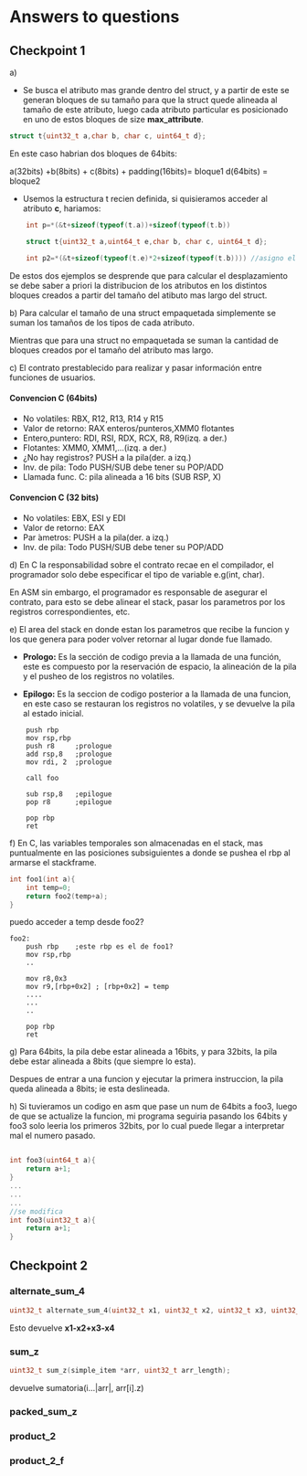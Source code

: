 # Answers to questions

## Checkpoint 1

a) 

* Se busca el atributo mas grande dentro del struct, y a partir de este se generan bloques de su tamaño para que la struct quede alineada al tamaño de este atributo, luego cada atributo particular es posicionado en uno de estos bloques de size **max_attribute**.


```C
struct t{uint32_t a,char b, char c, uint64_t d};
```

En este caso habrian dos bloques de 64bits:

a(32bits) +b(8bits) + c(8bits) + padding(16bits)=  bloque1
d(64bits) = bloque2

* Usemos la estructura t recien definida, si quisieramos acceder al atributo **c**, hariamos:

```C
    int p=*(&t+sizeof(typeof(t.a))+sizeof(typeof(t.b))

    struct t{uint32_t a,uint64_t e,char b, char c, uint64_t d};

    int p2=*(&t+sizeof(typeof(t.e)*2+sizeof(typeof(t.b)))) //asigno el valor de t.c
```

De estos dos ejemplos se desprende que para calcular el desplazamiento se debe saber a priori la distribucion de los atributos en los distintos bloques creados a partir del tamaño del atibuto mas largo del struct.

b) Para calcular el tamaño de una struct empaquetada simplemente se suman los tamaños de los tipos de cada atributo.

Mientras que para una struct no empaquetada se suman la cantidad de bloques creados por el tamaño del atributo mas largo.

c) El contrato prestablecido para realizar y pasar información entre funciones de usuarios.

#### Convencion C (64bits)

* No volatiles: RBX, R12, R13, R14 y R15
* Valor de retorno: RAX enteros/punteros,XMM0 flotantes
* Entero,puntero: RDI, RSI, RDX, RCX, R8, R9(izq. a der.)
* Flotantes: XMM0, XMM1,...(izq. a der.)
* ¿No hay registros? PUSH a la pila(der. a izq.)
* Inv. de pila: Todo PUSH/SUB debe tener su POP/ADD
* Llamada func. C: pila alineada a 16 bits (SUB RSP, X)

#### Convencion C (32 bits)

* No volatiles: EBX, ESI y EDI
* Valor de retorno: EAX
* Par ́ametros: PUSH a la pila(der. a izq.)
* Inv. de pila: Todo PUSH/SUB debe tener su POP/ADD

d) En C la responsabilidad sobre el contrato recae en el compilador, el programador solo debe especificar el tipo de variable e.g(int, char).

En ASM sin embargo, el programador es responsable de asegurar el contrato, para esto se debe alinear el stack, pasar los parametros por los registros correspondientes, etc.

e) El area del stack en donde estan los parametros que recibe la funcion y los que genera para poder volver retornar al lugar donde fue llamado.

* **Prologo:** Es la sección de codigo previa a la llamada de una función, este es compuesto por la reservación de espacio, la alineación de la pila y el pusheo de los registros no volatiles.

* **Epilogo:** Es la seccion de codigo posterior a la llamada de una funcion, en este caso se restauran los registros no volatiles, y se devuelve la pila al estado inicial.

```armasm
    push rbp    
    mov rsp,rbp 
    push r8     ;prologue
    add rsp,8   ;prologue
    mov rdi, 2  ;prologue

    call foo

    sub rsp,8   ;epilogue
    pop r8      ;epilogue
    
    pop rbp
    ret
```

f) En C, las variables temporales son almacenadas en el stack, mas puntualmente en las posiciones subsiguientes a donde se pushea el rbp al armarse el stackframe.

```C
int foo1(int a){
    int temp=0;
    return foo2(temp+a);
}
```

puedo acceder a temp desde foo2?

```armasm
foo2:
    push rbp    ;este rbp es el de foo1?
    mov rsp,rbp 
    ..
    
    mov r8,0x3
    mov r9,[rbp+0x2] ; [rbp+0x2] = temp
    ....
    ...
    ..

    pop rbp
    ret
```

g) Para 64bits, la pila debe estar alineada a 16bits, y para 32bits, la pila debe estar alineada a 8bits (que siempre lo esta).

Despues de entrar a una funcion y ejecutar la primera instruccion, la pila queda alineada a 8bits; ie esta deslineada.

h) Si tuvieramos un codigo en asm que pase un num de 64bits a foo3, luego de que se actualize la funcion, mi programa seguiria pasando los 64bits y foo3 solo leeria los primeros 32bits, por lo cual puede llegar a interpretar mal el numero pasado.

```C

int foo3(uint64_t a){
    return a+1;
}
...
...
...
//se modifica
int foo3(uint32_t a){
    return a+1;
}
```

## Checkpoint 2

### alternate_sum_4

```C
uint32_t alternate_sum_4(uint32_t x1, uint32_t x2, uint32_t x3, uint32_t x4);

```

Esto devuelve **x1-x2+x3-x4**

### sum_z

```C
uint32_t sum_z(simple_item *arr, uint32_t arr_length);
```

devuelve sumatoria(i...|arr|, arr[i].z)

### packed_sum_z

### product_2

### product_2_f
